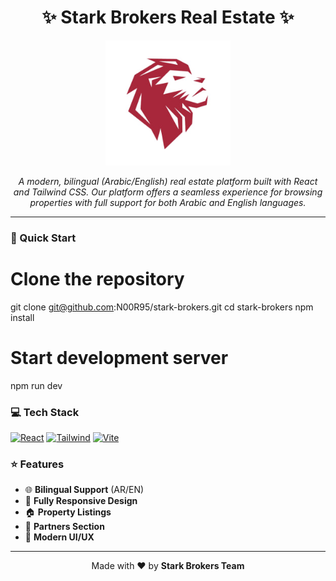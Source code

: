 <div align="center">

# ✨ Stark Brokers Real Estate ✨

<img src="src/assets/logo-nav.jpg" alt="Stark Brokers Logo" width="200"/>

*A modern, bilingual (Arabic/English) real estate platform built with React and Tailwind CSS. Our platform offers a seamless experience for browsing properties with full support for both Arabic and English languages.*

</div>

---

### 🚀 Quick Start

# Clone the repository
git clone git@github.com:N00R95/stark-brokers.git
cd stark-brokers
npm install
# Start development server
npm run dev

### 💻 Tech Stack

<div align="left">

[![React](https://img.shields.io/badge/React-20232A?style=for-the-badge&logo=react&logoColor=61DAFB)](https://reactjs.org/)
[![Tailwind](https://img.shields.io/badge/Tailwind_CSS-38B2AC?style=for-the-badge&logo=tailwind-css&logoColor=white)](https://tailwindcss.com/)
[![Vite](https://img.shields.io/badge/Vite-646CFF?style=for-the-badge&logo=vite&logoColor=white)](https://vitejs.dev/)

</div>

### ⭐ Features

- 🌐 **Bilingual Support** (AR/EN)
- 📱 **Fully Responsive Design**
- 🏠 **Property Listings**
- 🤝 **Partners Section**
- 🎨 **Modern UI/UX**

---

<div align="center">

Made with ❤️ by **Stark Brokers Team**

</div>